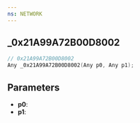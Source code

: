 ```yaml
---
ns: NETWORK
---
```

## _0x21A99A72B00D8002

```c
// 0x21A99A72B00D8002
Any _0x21A99A72B00D8002(Any p0, Any p1);
```

## Parameters
* **p0**:
* **p1**:
